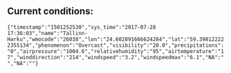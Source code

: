 ## Current conditions: 
 ``` {"timestamp":"1501252530","sys_time":"2017-07-28 17:36:03","name":"Tallinn-Harku","wmocode":"26038","lon":"24.602891666624284","lat":"59.398122222355134","phenomenon":"Overcast","visibility":"20.0","precipitations":"0","airpressure":"1004.6","relativehumidity":"95","airtemperature":"17","winddirection":"214","windspeed":"3.2","windspeedmax":"6.1","NA":"","NA":""} ```
